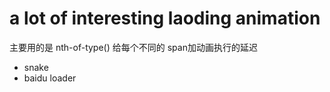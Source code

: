 # a lot of interesting laoding animation

主要用的是 nth-of-type() 给每个不同的 span加动画执行的延迟

- snake
- baidu loader
